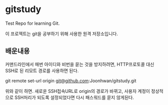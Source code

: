 <!-- -*- coding:utf-8 -*-  -->
gitstudy
========

Test Repo for learning Git.

이 프로젝트는 git을 공부하기 위해 사용한 원격 저장소입니다.

배운내용 
-------

커맨드라인에서 매번 아이디와 비번을 묻는 것을 방지하려면, 
HTTP프로토콜 대신 SSH로 된 리모트 경로를 사용하면 된다. 

git remote set-url origin git@github.com:Joonhwan/gitstudy.git

위와 같이 하면. 새로운 SSH접속URL로 origin의 경로가 바뀌고, 사용자
계정이 정상적으로 SSH처리가 되도록 설정되었다면 다시 패스워드를 묻지
않게된다.




